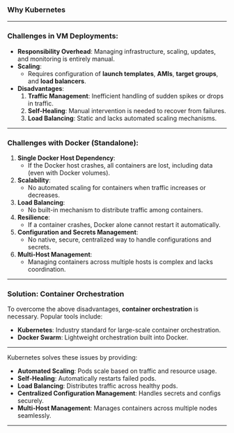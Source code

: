 ### Why Kubernetes

---

### Challenges in VM Deployments:
- **Responsibility Overhead**: Managing infrastructure, scaling, updates, and monitoring is entirely manual.
- **Scaling**:
  - Requires configuration of **launch templates**, **AMIs**, **target groups**, and **load balancers**.
- **Disadvantages**:
  1. **Traffic Management**: Inefficient handling of sudden spikes or drops in traffic.
  2. **Self-Healing**: Manual intervention is needed to recover from failures.
  3. **Load Balancing**: Static and lacks automated scaling mechanisms.

---

### Challenges with Docker (Standalone):
1. **Single Docker Host Dependency**:
   - If the Docker host crashes, all containers are lost, including data (even with Docker volumes).
2. **Scalability**:
   - No automated scaling for containers when traffic increases or decreases.
3. **Load Balancing**:
   - No built-in mechanism to distribute traffic among containers.
4. **Resilience**:
   - If a container crashes, Docker alone cannot restart it automatically.
5. **Configuration and Secrets Management**:
   - No native, secure, centralized way to handle configurations and secrets.
6. **Multi-Host Management**:
   - Managing containers across multiple hosts is complex and lacks coordination.

---

### Solution: Container Orchestration
To overcome the above disadvantages, **container orchestration** is necessary. Popular tools include:
- **Kubernetes**: Industry standard for large-scale container orchestration.
- **Docker Swarm**: Lightweight orchestration built into Docker.

---

Kubernetes solves these issues by providing:
- **Automated Scaling**: Pods scale based on traffic and resource usage.
- **Self-Healing**: Automatically restarts failed pods.
- **Load Balancing**: Distributes traffic across healthy pods.
- **Centralized Configuration Management**: Handles secrets and configs securely.
- **Multi-Host Management**: Manages containers across multiple nodes seamlessly.  

--- 


